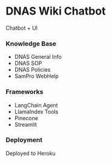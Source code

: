 # DNAS Wiki Chatbot
Chatbot + UI
### Knowledge Base
- DNAS General Info
- DNAS SOP
- DNAS Policies
- SamPro WebHelp
### Frameworks
- LangChain Agent
- LlamaIndex Tools
- Pinecone
- Streamlit
### Deployment
Deployed to Heroku